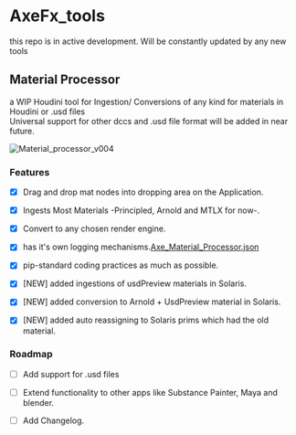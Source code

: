 # AxeFx_tools
this repo is in active development. Will be constantly updated by any new tools



## Material Processor
a WIP Houdini tool for Ingestion/ Conversions of any kind for materials in Houdini or .usd files\
Universal support for other dccs and .usd file format will be added in near future.

![Material_processor_v004](https://github.com/Ahmed-Hindy/AxeFx_tools/assets/23151881/0a330312-8809-44bf-b6a9-35e233c57eda)


### Features
- [x] Drag and drop mat nodes into dropping area on the Application.
- [x] Ingests Most Materials -Principled, Arnold and MTLX for now-.
- [x] Convert to any chosen render engine.
- [x] has it's own logging mechanisms.[Axe_Material_Processor.json](../../houdini20.5/packages/Axe_Material_Processor.json)
- [x] pip-standard coding practices as much as possible.
- [x] [NEW] added ingestions of usdPreview materials in Solaris.
- [x] [NEW] added conversion to Arnold + UsdPreview material in Solaris.
- [x] [NEW] added auto reassigning to Solaris prims which had the old material.


### Roadmap
- [ ] Add support for .usd files
- [ ] Extend functionality to other apps like Substance Painter, Maya and blender.
- [ ] Add Changelog.


